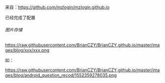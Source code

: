 

来自：<https://github.com/mzlogin/mzlogin.github.io>



已经完成了配置





###### 图片存储 

https://raw.githubusercontent.com/BrianCZY/BrianCZY.github.io/master/images/blog/xxx/xxx.png

如：

<https://raw.githubusercontent.com/BrianCZY/BrianCZY.github.io/master/images/blog/android_question_recod/1552359278035.png>